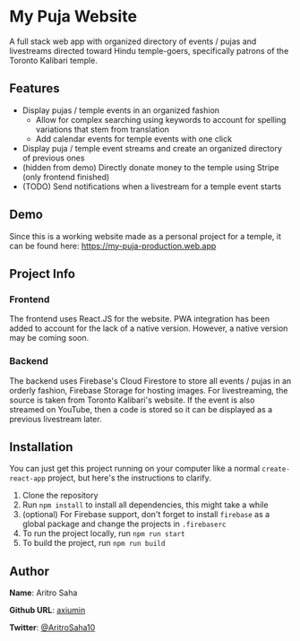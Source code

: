 # My Puja Website
A full stack web app with organized directory of events / pujas and livestreams directed toward Hindu temple-goers, specifically patrons of the Toronto Kalibari temple.

## Features
- Display pujas / temple events in an organized fashion
  - Allow for complex searching using keywords to account for spelling variations that stem from translation
  - Add calendar events for temple events with one click
- Display puja / temple event streams and create an organized directory of previous ones
- (hidden from demo) Directly donate money to the temple using Stripe (only frontend finished)
- (TODO) Send notifications when a livestream for a temple event starts

## Demo
Since this is a working website made as a personal project for a temple, it can be found here: https://my-puja-production.web.app

## Project Info

### Frontend
The frontend uses React.JS for the website. PWA integration has been added to account for the lack of a native version. However, a native version may be coming soon.
### Backend
The backend uses Firebase's Cloud Firestore to store all events / pujas in an orderly fashion, Firebase Storage for hosting images. For livestreaming, the source is taken from Toronto Kalibari's website. If the event is also streamed on YouTube, then a code is stored so it can be displayed as a previous livestream later.

## Installation
You can just get this project running on your computer like a normal `create-react-app` project, but here's the instructions to clarify.
1. Clone the repository
2. Run `npm install` to install all dependencies, this might take a while
3. (optional) For Firebase support, don't forget to install `firebase` as a global package and change the projects in `.firebaserc`
4. To run the project locally, run `npm run start`
5. To build the project, run `npm run build`

## Author
**Name**: Aritro Saha

**Github URL**: [axiumin](https://github.com/Axiumin)

**Twitter**: [@AritroSaha10](http://twitter.com/aritrosaha10)
